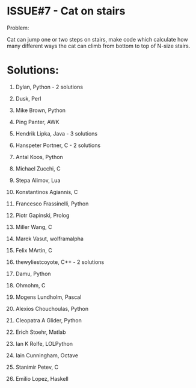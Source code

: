 ISSUE#7 - Cat on stairs
===
Problem:

Cat can jump one or two steps on stairs, make code which calculate how many different ways the cat can climb from bottom to top of N-size stairs.

Solutions:
==

1. Dylan, Python - 2 solutions

2. Dusk, Perl

3. Mike Brown, Python

4. Ping Panter, AWK

5. Hendrik Lipka, Java - 3 solutions

6. Hanspeter Portner, C - 2 solutions

7. Antal Koos, Python

8. Michael Zucchi, C

9. Stepa Alimov, Lua

10. Konstantinos Agiannis, C

11. Francesco Frassinelli, Python

12. Piotr Gapinski, Prolog

13. Miller Wang, C

14. Marek Vasut, wolframalpha

15. Felix MArtin, C

16. thewyliestcoyote, C++ - 2 solutions

17. Damu, Python

18. Ohmohm, C

19. Mogens Lundholm, Pascal

20. Alexios Chouchoulas, Python

21. Cleopatra A Glider, Python

22. Erich Stoehr, Matlab

23. Ian K Rolfe, LOLPython

24. Iain Cunningham, Octave

25. Stanimir Petev, C

26. Emilio Lopez, Haskell 
